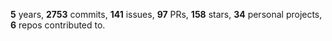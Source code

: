 **5** years, **2753** commits, **141** issues, **97** PRs, **158** stars, **34** personal projects, **6** repos contributed to.
